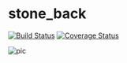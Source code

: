 # stone_back


[![Build Status](https://travis-ci.org/poroh/stone_back.svg?branch=master)](https://travis-ci.org/poroh/stone_back) [![Coverage Status](https://coveralls.io/repos/github/poroh/stone_back/badge.svg)](https://coveralls.io/github/poroh/stone_back)

![pic](https://github.com/fire888/stone-full-/blob/front-end/www/img/screenshot.jpg)
